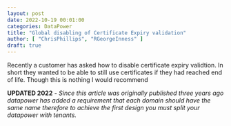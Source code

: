```yaml
---
layout: post
date: 2022-10-19 00:01:00
categories: DataPower
title: "Global disabling of Certificate Expiry validation"
author: [ "ChrisPhillips", "RGeorgeInness" ]
draft: true
---
```


Recently a customer has asked how to disable certificate expiry validtion. In short they wanted to be able to still use certificates if they had reached end of life. Though this is nothing I would recommend

**UPDATED 2022** - *Since this article was originally published three years ago datapower has added a requirement that each domain should have the same name therefore to achieve the first design you must split your datapower with tenants.*
<!--more-->
